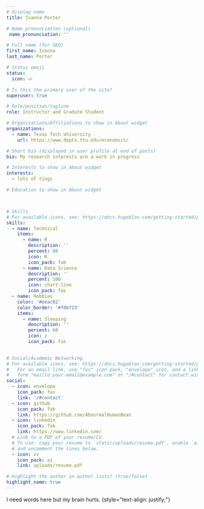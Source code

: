 ```yaml
---
# Display name
title: Ivanna Porter

# Name pronunciation (optional)
 name_pronunciation: ''

# Full name (for SEO)
first_name: Ivanna
last_name: Porter

# Status emoji
status:
  icon: 💤

# Is this the primary user of the site?
superuser: true

# Role/position/tagline
role: Instructor and Gradute Student

# Organizations/Affiliations to show in About widget
organizations:
  - name: Texas Tech University 
    url: https://www.depts.ttu.edu/economics/

# Short bio (displayed in user profile at end of posts)
bio: My research interests are a work in progress

# Interests to show in About widget
interests:
  - lots of tings

# Education to show in About widget



# Skills
# For available icons, see: https://docs.hugoblox.com/getting-started/page-builder/#icons
skills:
  - name: Technical
    items:
      - name: R
        description: ''
        percent: 80
        icon: R
        icon_pack: fab
      - name: Data Science
        description: ''
        percent: 100
        icon: chart-line
        icon_pack: fas
  - name: Hobbies
    color: '#eeac02'
    color_border: '#f0bf23'
    items:
      - name: Sleeping
        description: ''
        percent: 60
        icon: z
        icon_pack: fas
    

# Social/Academic Networking
# For available icons, see: https://docs.hugoblox.com/getting-started/page-builder/#icons
#   For an email link, use "fas" icon pack, "envelope" icon, and a link in the
#   form "mailto:your-email@example.com" or "/#contact" for contact widget.
social:
  - icon: envelope
    icon_pack: fas
    link: '/#contact'
  - icon: github
    icon_pack: fab
    link: https://github.com/AbnormalHumanBean
  - icon: linkedin
    icon_pack: fab
    link: https://www.linkedin.com/
  # Link to a PDF of your resume/CV.
  # To use: copy your resume to `static/uploads/resume.pdf`, enable `ai` icons in `params.yaml`,
  # and uncomment the lines below.
  - icon: cv
    icon_pack: ai
    link: uploads/resume.pdf

# Highlight the author in author lists? (true/false)
highlight_name: true
---
```


I need words here but my brain hurts. 
{style="text-align: justify;"}